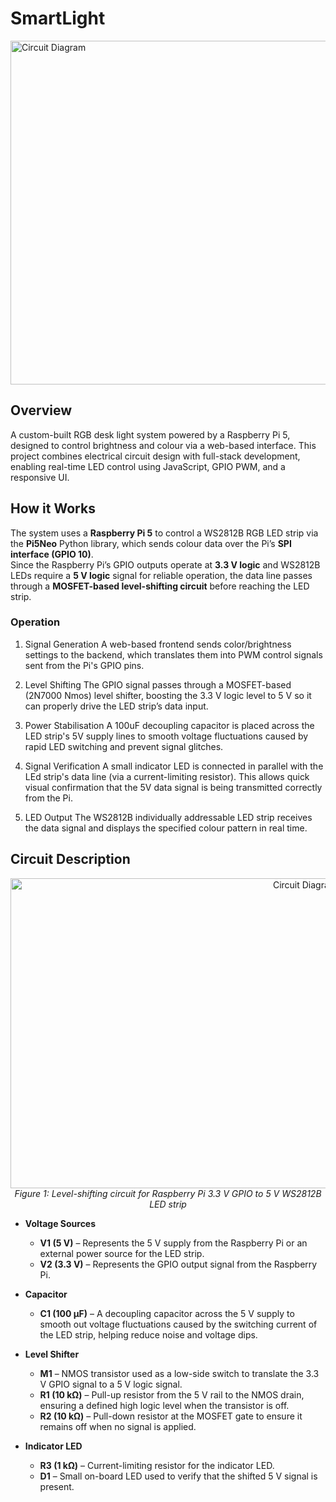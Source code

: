 # SmartLight

<p align="left">
  <img width="550" height="550" alt="Circuit Diagram" src="https://github.com/user-attachments/assets/2446951b-d3e7-4051-83c8-dcf5127e9f80" />
</p>

## Overview

A custom-built RGB desk light system powered by a Raspberry Pi 5, designed to control brightness and colour via a web-based interface. This project combines electrical circuit design with full-stack development, enabling real-time LED control using JavaScript, GPIO PWM, and a responsive UI.

## How it Works

The system uses a **Raspberry Pi 5** to control a WS2812B RGB LED strip via the **Pi5Neo** Python library, which sends colour data over the Pi’s **SPI interface (GPIO 10)**.  
Since the Raspberry Pi’s GPIO outputs operate at **3.3 V logic** and WS2812B LEDs require a **5 V logic** signal for reliable operation, the data line passes through a **MOSFET-based level-shifting circuit** before reaching the LED strip.

### Operation

1. Signal Generation
   A web-based frontend sends color/brightness settings to the backend, which translates them into PWM control signals sent from the Pi's GPIO pins.

2. Level Shifting
  The GPIO signal passes through a MOSFET-based (2N7000 Nmos) level shifter, boosting the 3.3 V logic level to 5 V so it can properly drive the LED strip’s data input.
   
3. Power Stabilisation
   A 100uF decoupling capacitor is placed across the LED strip's 5V supply lines to smooth voltage fluctuations caused by rapid LED switching and prevent signal glitches.
   
4. Signal Verification
   A small indicator LED is connected in parallel with the LEd strip's data line (via a current-limiting resistor). This allows quick visual confirmation that the 5V data signal is being transmitted correctly from the Pi.
  
7. LED Output
   The WS2812B individually addressable LED strip receives the data signal and displays the specified colour pattern in real time.

## Circuit Description

<p align="center">
  <img width="926" height="496" alt="Circuit Diagram" src="https://github.com/user-attachments/assets/07364ecf-89cb-4cb4-a9e7-a2878bb56097" />
  <br>
  <em>Figure 1: Level-shifting circuit for Raspberry Pi 3.3 V GPIO to 5 V WS2812B LED strip</em>
</p>

- **Voltage Sources**
  - **V1 (5 V)** – Represents the 5 V supply from the Raspberry Pi or an external power source for the LED strip.  
  - **V2 (3.3 V)** – Represents the GPIO output signal from the Raspberry Pi.

- **Capacitor**
  - **C1 (100 µF)** – A decoupling capacitor across the 5 V supply to smooth out voltage fluctuations caused by the switching current of the LED strip, helping reduce noise and voltage dips.

- **Level Shifter**
  - **M1** – NMOS transistor used as a low-side switch to translate the 3.3 V GPIO signal to a 5 V logic signal.  
  - **R1 (10 kΩ)** – Pull-up resistor from the 5 V rail to the NMOS drain, ensuring a defined high logic level when the transistor is off.  
  - **R2 (10 kΩ)** – Pull-down resistor at the MOSFET gate to ensure it remains off when no signal is applied.

- **Indicator LED**
  - **R3 (1 kΩ)** – Current-limiting resistor for the indicator LED.  
  - **D1** – Small on-board LED used to verify that the shifted 5 V signal is present.
